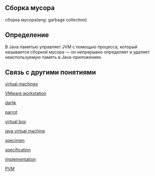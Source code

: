 ## Сборка мусора
сборка мусора(eng: garbage collection) 

## Определение
В Java памятью управляет JVM с помощью процесса, который называется сборкой мусора — он непрерывно определяет и удаляет неиспользуемую память в Java-приложениях.

## Связь с другими понятиями
[virtual machines](https://github.com/vernikkkkkkkkkkkkkkkkkkk/concept/blob/main/virtual%20machines/virtual%20machines/virtual%20machines.md)

[VMware workstation](https://github.com/vernikkkkkkkkkkkkkkkkkkk/concept/blob/main/virtual%20machines/examples%20of%20virtual%20machines%20used%20with%20programming%20languages/c(c%2B%2B)/VMware%20workstation.md)

[darlik](https://github.com/vernikkkkkkkkkkkkkkkkkkk/concept/blob/main/virtual%20machines/examples%20of%20virtual%20machines%20used%20with%20programming%20languages/c(c%2B%2B)/darlik.md)

[parrot](https://github.com/vernikkkkkkkkkkkkkkkkkkk/concept/blob/main/virtual%20machines/examples%20of%20virtual%20machines%20used%20with%20programming%20languages/c(c%2B%2B)/parrot.md)

[virtual box](https://github.com/vernikkkkkkkkkkkkkkkkkkk/concept/blob/main/virtual%20machines/examples%20of%20virtual%20machines%20used%20with%20programming%20languages/c(c%2B%2B)/virtual%20box.md)

[java virtual machine](https://github.com/vernikkkkkkkkkkkkkkkkkkk/concept/blob/main/virtual%20machines/examples%20of%20virtual%20machines%20used%20with%20programming%20languages/java/java%20virtual%20machine.md)

[specimen](https://github.com/vernikkkkkkkkkkkkkkkkkkk/concept/blob/main/virtual%20machines/examples%20of%20virtual%20machines%20used%20with%20programming%20languages/java/three%20main%20parts/specimen.md)

[specification](https://github.com/vernikkkkkkkkkkkkkkkkkkk/concept/blob/main/virtual%20machines/examples%20of%20virtual%20machines%20used%20with%20programming%20languages/java/three%20main%20parts/specification.md)

[implementation](https://github.com/vernikkkkkkkkkkkkkkkkkkk/concept/blob/main/virtual%20machines/examples%20of%20virtual%20machines%20used%20with%20programming%20languages/java/three%20main%20parts/implementation.md)

[PVM](https://github.com/vernikkkkkkkkkkkkkkkkkkk/concept/blob/main/virtual%20machines/examples%20of%20virtual%20machines%20used%20with%20programming%20languages/python/PVM.md)
